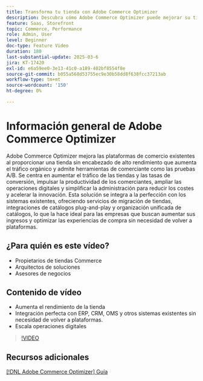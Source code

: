 ```yaml
---
title: Transforma tu tienda con Adobe Commerce Optimizer
description: Descubra cómo Adobe Commerce Optimizer puede mejorar su tienda con un alto rendimiento, un tráfico incrementado y una integración perfecta.
feature: Saas, Storefront
topic: Commerce, Performance
role: Admin, User
level: Beginner
doc-type: Feature Video
duration: 180
last-substantial-update: 2025-03-6
jira: KT-17420
exl-id: e6a59ee0-3e13-41c0-a189-402bf8554f8e
source-git-commit: b055a568d53755ec9e30b58dd8f638fcc37213ab
workflow-type: tm+mt
source-wordcount: '150'
ht-degree: 0%

---
```


# Información general de Adobe Commerce Optimizer

Adobe Commerce Optimizer mejora las plataformas de comercio existentes al proporcionar una tienda sin encabezado de alto rendimiento que aumenta el tráfico orgánico y admite herramientas de comerciante como las pruebas A/B. Se centra en aumentar el tráfico de las tiendas y las tasas de conversión, impulsar la productividad de los comerciantes, ampliar las operaciones digitales y simplificar la administración para reducir los costes y acelerar la innovación. Esta solución se integra a la perfección con los sistemas existentes, ofreciendo servicios de migración de tiendas, integraciones de catálogos plug-and-play y organización unificada de catálogos, lo que la hace ideal para las empresas que buscan aumentar sus ingresos y optimizar las experiencias de compra sin necesidad de volver a plataformas.

## ¿Para quién es este vídeo?

* Propietarios de tiendas Commerce
* Arquitectos de soluciones
* Asesores de negocios

## Contenido de vídeo

* Aumenta el rendimiento de la tienda
* Integración perfecta con ERP, CRM, OMS y otros sistemas existentes sin necesidad de volver a plataformas.
* Escala operaciones digitales

>[!VIDEO](https://video.tv.adobe.com/v/3450226?learn=on)

## Recursos adicionales

[[!DNL Adobe Commerce Optimizer] Guía](https://experienceleague.adobe.com/es/docs/commerce/optimizer/overview)
